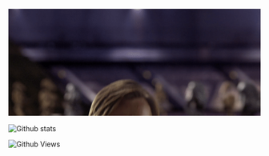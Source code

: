 ![Hello there!](https://github.com/samuelroiz/samuelroiz.github.io/blob/main/images_for_readme/hello_there.gif)

![Github stats](https://github-readme-stats.vercel.app/api?username=samuelroiz)

![Github Views](https://enj51elrl78ffyf.m.pipedream.net)
